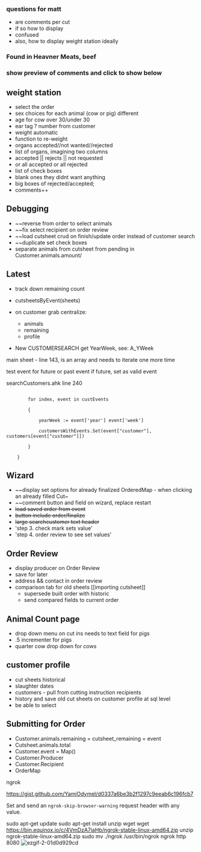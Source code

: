 
### questions for matt
- are comments per cut
- if so how to display
- confused
- also, how to display weight station ideally

### Found in Heavner Meats, beef
### show preview of comments and click to show below
## weight station
- select the order
- sex choices for each animal (cow or pig) different
- age for cow over 30/under 30
- ear tag  ? number from customer
- weight automatic
- function to re-weight
- organs accepted//not wanted//rejected
- list of organs, imagining two columns 
- accepted || rejects || not requested
- or all accepted or all rejected
- list of check boxes
- blank ones they didnt want anything
- big boxes of rejected/accepted;
- comments++


## Debugging 
- ~~reverse from order to select animals
- ~~fix select recipient on order review
- ~~load cutsheet crud on finish/update order instead of customer search
- ~~duplicate  set check boxes
- separate animals from cutsheet from pending  in Customer.animals.amount/

## Latest
- track down remaining count
- cutsheetsByEvent(sheets)
- on customer grab centralize:
	- animals
	- remaining
	- profile

- New CUSTOMERSEARCH
get YearWeek, see: A_YWeek

main sheet  - line 143, is an array and needs to iterate one more time

test event for future or past event 
if future, set as valid event

searchCustomers.ahk line 240

``` 

        for index, event in custEvents

        {

            yearWeek := event['year'] event['week']

            customersWithEvents.Set(event["customer"], customers[event["customer"]])

        }

    }
```

## Wizard
- ~~display set options for already finalized OrderedMap - when clicking an already filled Cut~
- ~~comment button and field on wizard, replace restart
- ~~load  saved order from event~~
- ~~button include order/finalize~~
- ~~large searchcustomer text header~~
- 'step 3. check mark sets value'
- 'step 4. order review to see set values'
## Order Review
- display producer on Order Review
- save for later
- address && contact in order review
- comparison tab for old sheets [[importing cutsheet]]
	- supersede built order with historic
	- send compared fields to current order

## Animal Count page
- drop down menu on cut ins needs to text field for pigs
- .5 incrementer for pigs
-  quarter cow drop down for cows
## customer profile
- cut sheets historical
- slaughter dates
- customers - pull from cutting instruction recipients  
- history and save old cut sheets on customer profile at sql level
- be able to select 

## Submitting for Order
- Customer.animals.remaining = cutsheet_remaining = event
- Cutsheet.animals.total 
- Customer.event = Map()
- Customer.Producer
- Customer.Recipient
- OrderMap

ngrok

https://gist.github.com/YamiOdymel/d0337a6be3b2f1297c9eeab6c196fcb7

Set and send an `ngrok-skip-browser-warning` request header with any value.

sudo apt-get update
sudo apt-get install unzip wget
wget https://bin.equinox.io/c/4VmDzA7iaHb/ngrok-stable-linux-amd64.zip
unzip ngrok-stable-linux-amd64.zip
sudo mv ./ngrok /usr/bin/ngrok
ngrok http 8080
![ezgif-2-01d0d929cd](https://github.com/samfisherirl/Heavner_Meats/assets/98753696/647e5b7b-9fbb-4e2e-9b30-f1017e7c0bc2)
